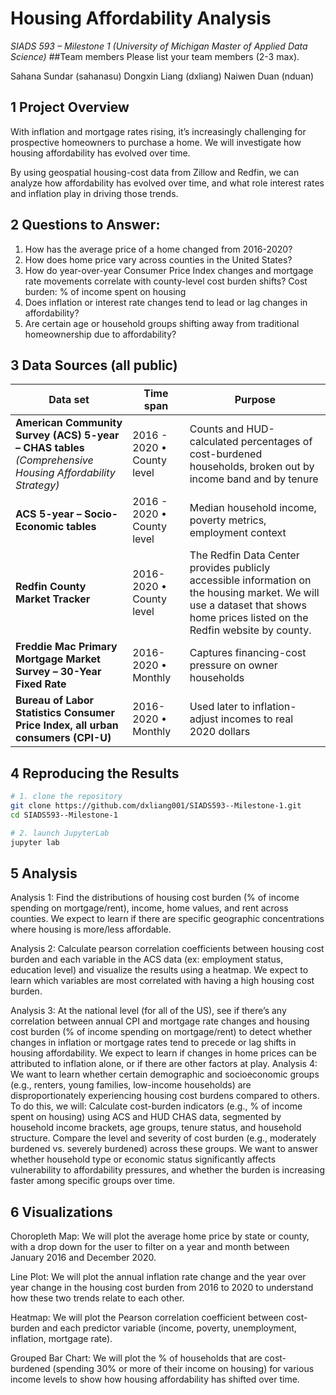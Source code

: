 # Housing Affordability Analysis  
*SIADS 593 – Milestone 1 (University of Michigan Master of Applied Data Science)*
##Team members 
Please list your team members (2-3 max).

Sahana Sundar (sahanasu)
Dongxin Liang (dxliang)
Naiwen Duan (nduan) 


## 1  Project Overview
With inflation and mortgage rates rising, it’s increasingly challenging for prospective homeowners to purchase a home. We will investigate how housing affordability has evolved over time. 

By using geospatial housing-cost data from Zillow and Redfin, we can analyze how affordability has evolved over time, and what role interest rates and inflation play in driving those trends.



## 2 Questions to Answer: 
1. How has the average price of a home changed from 2016-2020? 
2. How does home price vary across counties in the United States? 
3. How do year-over-year Consumer Price Index changes and mortgage rate movements correlate with county-level cost burden shifts?
Cost burden: % of income spent on housing
4. Does inflation or interest rate changes tend to lead or lag changes in affordability?
5. Are certain age or household groups shifting away from traditional homeownership due to affordability?


## 3  Data Sources (all public)
| Data set | Time span | Purpose |
|----------|-----------|---------|
| **American Community Survey (ACS) 5-year – CHAS tables**<br>*(Comprehensive Housing Affordability Strategy)* | 2016 - 2020 • County level | Counts and HUD-calculated percentages of cost-burdened households, broken out by income band and by tenure |
| **ACS 5-year – Socio-Economic tables** | 2016 - 2020 • County level | Median household income, poverty metrics, employment context  |
| **Redfin County Market Tracker** | 2016-2020 • County level |  The Redfin Data Center provides publicly accessible information on the housing market. We will use a dataset that shows home prices listed on the Redfin website by county.   |
| **Freddie Mac Primary Mortgage Market Survey – 30-Year Fixed Rate** | 2016-2020 • Monthly | Captures financing-cost pressure on owner households |
| **Bureau of Labor Statistics Consumer Price Index, all urban consumers (CPI-U)** | 2016-2020 • Monthly | Used later to inflation-adjust incomes to real 2020 dollars |


## 4  Reproducing the Results
```bash
# 1. clone the repository
git clone https://github.com/dxliang001/SIADS593--Milestone-1.git
cd SIADS593--Milestone-1

# 2. launch JupyterLab
jupyter lab
```

## 5 Analysis

Analysis 1: Find the distributions of housing cost burden (% of income spending on mortgage/rent), income, home values, and rent across counties. We expect to learn if there are specific geographic concentrations where housing is more/less affordable. 

Analysis 2: Calculate pearson correlation coefficients between housing cost burden and each variable in the ACS data (ex: employment status, education level) and visualize the results using a heatmap. We expect to learn which variables are most correlated with having a high housing cost burden.

Analysis 3: At the national level (for all of the US), see if there’s any correlation between annual CPI and mortgage rate changes and housing cost burden (% of income spending on mortgage/rent) to detect whether changes in inflation or mortgage rates tend to precede or lag shifts in housing affordability. We expect to learn if changes in home prices can be attributed to inflation alone, or if there are other factors at play. 
Analysis 4: We want to learn whether certain demographic and socioeconomic groups (e.g., renters, young families, low-income households) are disproportionately experiencing housing cost burdens compared to others. To do this, we will:
Calculate cost-burden indicators (e.g., % of income spent on housing) using ACS and HUD CHAS data, segmented by household income brackets, age groups, tenure status, and household structure.
Compare the level and severity of cost burden (e.g., moderately burdened vs. severely burdened) across these groups.
We want to answer whether household type or economic status significantly affects vulnerability to affordability pressures, and whether the burden is increasing faster among specific groups over time. 

## 6 Visualizations 

Choropleth Map:
We will plot the average home price by state or county, with a drop down for the user to filter on a year and month between January 2016 and December 2020. 

Line Plot: 
We will plot the annual inflation rate change and the year over year change in the housing cost burden from 2016 to 2020 to understand how these two trends relate to each other.

Heatmap: 
We will plot the Pearson correlation coefficient between cost-burden and each predictor variable (income, poverty, unemployment, inflation, mortgage rate).

Grouped Bar Chart: 
We will plot the % of households that are cost-burdened (spending 30% or more of their income on housing) for various income levels to show how housing affordability has shifted over time. 


